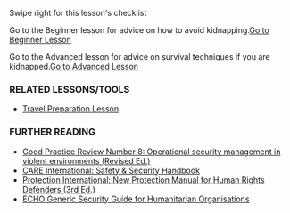 [Title]: # (What now?)
[Order]: # (18)

Swipe right for this lesson's checklist

Go to the Beginner lesson for advice on how to avoid kidnapping.[Go to Beginner Lesson](umbrella://lesson/kidnapping/1)

Go to the Advanced lesson for advice on survival techniques if you are kidnapped.[Go to Advanced Lesson](umbrella://lesson/kidnapping/2)

### RELATED LESSONS/TOOLS

*   [Travel Preparation Lesson](umbrella://lesson/preparation)

### FURTHER READING

*   [Good Practice Review Number 8: Operational security management in violent environments (Revised Ed.)](http://odihpn.org/wp-content/uploads/2010/11/GPR_8_revised2.pdf )
*   [CARE International: Safety & Security Handbook](https://www.eisf.eu/wp-content/uploads/2014/09/0614-Macpherson-2004-CARE-International-Safety-and-Security-Handbook.pdf)
*   [Protection International: New Protection Manual for Human Rights Defenders (3rd Ed.)](http://protectioninternational.org/publication/new-protection-manual-for-human-rights-defenders-3rd-edition/)
*   [ECHO Generic Security Guide for Humanitarian Organisations](http://ec.europa.eu/echo/files/evaluation/watsan2005/annex_files/ECHO/ECHO12%20-%20echo_generic_security_guide_en.doc)

